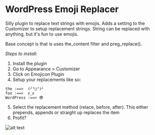 # WordPress Emoji Replacer
Silly plugin to replace text strings with emojis. Adds a setting to the Customizer to setup replacement strings. String can be replaced with anything, but it's fun to use emojis.

Base concept is that is uses the_content filter and preg_replace().

_Steps to install:_

1. Install the plugin
2. Go to Appearance > Customizer
3. Click on Emojicon Plugin
4. Setup your replacements like so:

```
the :==>  (╯°□°)╯
foo :==>  ಠ_ಠ
WordPress :==> 😎
```
5. Select the replacement method (relace, before, after). This either prepends, appends or straight up replaces the item
6. Profit?

![alt text](http://i.imgur.com/izeeK20.jpg "Screenshot")


